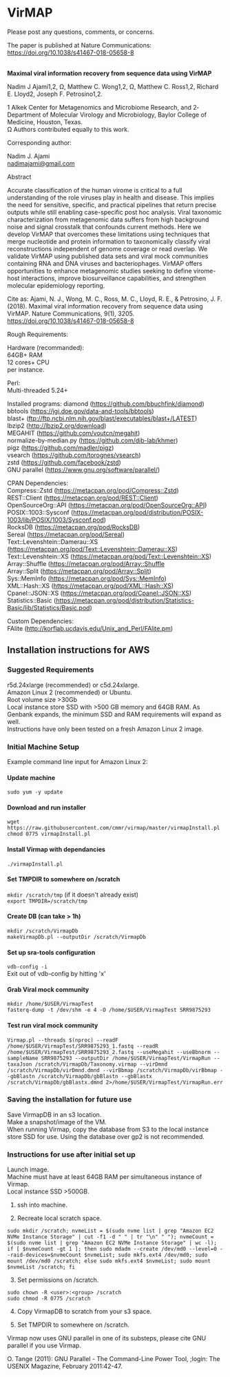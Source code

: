 # VirMAP

Please post any questions, comments, or concerns. 

The paper is published at Nature Communications:
https://doi.org/10.1038/s41467-018-05658-8<br />
<br />

<b>Maximal viral information recovery from sequence data using VirMAP</b>

Nadim J Ajami1,2, Ω, Matthew C. Wong1,2, Ω, Matthew C. Ross1,2, Richard E. Lloyd2, Joseph F. Petrosino1,2.
 
1 Alkek Center for Metagenomics and Microbiome Research, and 2­ Department of Molecular Virology and Microbiology, Baylor College of Medicine, Houston, Texas.<br />
Ω ­Authors contributed equally to this work.
 
Corresponding author:
 
Nadim J. Ajami<br />
nadimajami@gmail.com
 
Abstract
 
Accurate classification of the human virome is critical to a full understanding of the role viruses play in health and disease. This implies the need for sensitive, specific, and practical pipelines that return precise outputs while still enabling case-specific post hoc analysis. Viral taxonomic characterization from metagenomic data suffers from high background noise and signal crosstalk that confounds current methods. Here we develop VirMAP that overcomes these limitations using techniques that merge nucleotide and protein information to taxonomically classify viral reconstructions independent of genome coverage or read overlap. We validate VirMAP using published data sets and viral mock communities containing RNA and DNA viruses and bacteriophages. VirMAP offers opportunities to enhance metagenomic studies seeking to define virome-host interactions, improve biosurveillance capabilities, and strengthen molecular epidemiology reporting.

Cite as:
Ajami, N. J., Wong, M. C., Ross, M. C., Lloyd, R. E., & Petrosino, J. F. (2018). Maximal viral information recovery from sequence data using VirMAP. Nature Communications, 9(1), 3205. https://doi.org/10.1038/s41467-018-05658-8
<br />

Rough Requirements:<br />

Hardware (recommanded):<br />
64GB+ RAM<br />
12 cores+ CPU<br />
per instance.

Perl:<br />
Multi-threaded 5.24+<br />

Installed programs:
diamond (https://github.com/bbuchfink/diamond)<br />
bbtools (https://jgi.doe.gov/data-and-tools/bbtools)<br />
blast+ (ftp://ftp.ncbi.nlm.nih.gov/blast/executables/blast+/LATEST)<br />
lbzip2 (http://lbzip2.org/download)<br />
MEGAHIT (https://github.com/voutcn/megahit)<br />
normalize-by-median.py (https://github.com/dib-lab/khmer)<br />
pigz (https://github.com/madler/pigz)<br />
vsearch (https://github.com/torognes/vsearch)<br />
zstd (https://github.com/facebook/zstd)<br />
GNU parallel (https://www.gnu.org/software/parallel/)<br />

CPAN Dependencies:<br />
Compress::Zstd (https://metacpan.org/pod/Compress::Zstd)<br />
REST::Client (https://metacpan.org/pod/REST::Client)<br />
OpenSourceOrg::API (https://metacpan.org/pod/OpenSourceOrg::API)<br />
POSIX::1003::Sysconf (https://metacpan.org/pod/distribution/POSIX-1003/lib/POSIX/1003/Sysconf.pod)<br />
RocksDB (https://metacpan.org/pod/RocksDB)<br />
Sereal (https://metacpan.org/pod/Sereal)<br />
Text::Levenshtein::Damerau::XS (https://metacpan.org/pod/Text::Levenshtein::Damerau::XS)<br />
Text::Levenshtein::XS (https://metacpan.org/pod/Text::Levenshtein::XS)<br />
Array::Shuffle (https://metacpan.org/pod/Array::Shuffle <br />
Array::Split (https://metacpan.org/pod/Array::Split)<br />
Sys::MemInfo (https://metacpan.org/pod/Sys::MemInfo)<br />
XML::Hash::XS (https://metacpan.org/pod/XML::Hash::XS)<br />
Cpanel::JSON::XS (https://metacpan.org/pod/Cpanel::JSON::XS)<br />
Statistics::Basic (https://metacpan.org/pod/distribution/Statistics-Basic/lib/Statistics/Basic.pod)<br />


Custom Dependencies:<br />
FAlite (http://korflab.ucdavis.edu/Unix_and_Perl/FAlite.pm)<br />


## Installation instructions for AWS

### Suggested Requirements
r5d.24xlarge (recommended) or c5d.24xlarge.<br />
Amazon Linux 2 (recommended) or Ubuntu.<br />
Root volume size >30Gb<br />
Local instance store SSD with >500 GB memory and 64GB RAM. As Genbank expands, the minimum SSD and RAM requirements will expand as well.<br />
Instructions have only been tested on a fresh Amazon Linux 2 image.<br />

### Initial Machine Setup

Example command line input for Amazon Linux 2:<br />

#### Update machine
`sudo yum -y update`

#### Download and run installer
`wget https://raw.githubusercontent.com/cmmr/virmap/master/virmapInstall.pl`<br />
`chmod 0775 virmapInstall.pl`<br />

#### Install Virmap with dependancies
`./virmapInstall.pl`

#### Set TMPDIR to somewhere on /scratch
`mkdir /scratch/tmp` (if it doesn't already exist) <br />
`export TMPDIR=/scratch/tmp`

#### Create DB (can take > 1h)
`mkdir /scratch/VirmapDb`<br />
`makeVirmapDb.pl --outputDir /scratch/VirmapDb`

#### Set up sra-tools configuration
`vdb-config -i`<br />
Exit out of vdb-config by hitting 'x'

#### Grab Viral mock community
`mkdir /home/$USER/VirmapTest`<br />
`fasterq-dump -t /dev/shm -e 4 -O /home/$USER/VirmapTest SRR9875293`

#### Test run viral mock community
`Virmap.pl --threads $(nproc) --readF /home/$USER/VirmapTest/SRR9875293_1.fastq --readR /home/$USER/VirmapTest/SRR9875293_2.fastq --useMegahit --useBbnorm --sampleName SRR9875293 --outputDir /home/$USER/VirmapTest/VirmapRun --taxaJson /scratch/VirmapDb/Taxonomy.virmap --virDmnd /scratch/VirmapDb/virDmnd.dmnd --virBbmap /scratch/VirmapDb/virBbmap --gbBlastn /scratch/VirmapDb/gbBlastn --gbBlastx /scratch/VirmapDb/gbBlastx.dmnd 2>/home/$USER/VirmapTest/VirmapRun.err`


### Saving the installation for future use

Save VirmapDB in an s3 location.<br />
Make a snapshot/image of the VM.<br />
When running Virmap, copy the database from S3 to the local instance store SSD for use. Using the database over gp2 is not recommended.<br />




### Instructions for use after initial set up
Launch image.<br />
Machine must have at least 64GB RAM per simultaneous instance of Virmap.<br />
Local instance SSD >500GB.<br />

1. ssh into machine.

2. Recreate local scratch space.

`sudo mkdir /scratch; nvmeList = $(sudo nvme list | grep "Amazon EC2 NVMe Instance Storage" | cut -f1 -d " " | tr "\n" " "); nvmeCount = $(sudo nvme list | grep "Amazon EC2 NVMe Instance Storage" | wc -l); if [ $nvmeCount -gt 1 ]; then sudo mdadm --create /dev/md0 --level=0 --raid-devices=$nvmeCount $nvmeList; sudo mkfs.ext4 /dev/md0; sudo mount /dev/md0 /scratch; else sudo mkfs.ext4 $nvmeList; sudo mount $nvmeList /scratch; fi`

3. Set permissions on /scratch.

`sudo chown -R <user>:<group> /scratch`<br />
`sudo chmod -R 0775 /scratch`

4. Copy VirmapDB to scratch from your s3 space.


5. Set TMPDIR to somewhere on /scratch.




Virmap now uses GNU parallel in one of its substeps, please cite GNU parallel if you use Virmap.

  O. Tange (2011): GNU Parallel - The Command-Line Power Tool,
  ;login: The USENIX Magazine, February 2011:42-47.
